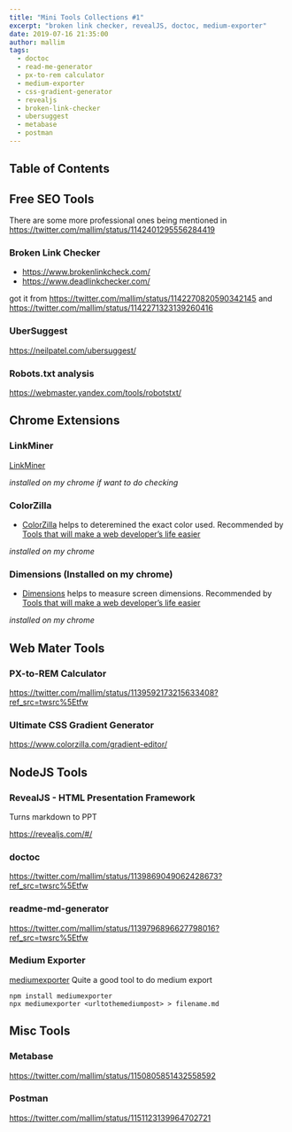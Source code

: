 ```yaml
---
title: "Mini Tools Collections #1"
excerpt: "broken link checker, revealJS, doctoc, medium-exporter"
date: 2019-07-16 21:35:00
author: mallim
tags:
  - doctoc
  - read-me-generator
  - px-to-rem calculator
  - medium-exporter
  - css-gradient-generator
  - revealjs
  - broken-link-checker
  - ubersuggest
  - metabase
  - postman
---
```


## Table of Contents

## Free SEO Tools

There are some more professional ones being mentioned in https://twitter.com/mallim/status/1142401295556284419

### Broken Link Checker

- https://www.brokenlinkcheck.com/
- https://www.deadlinkchecker.com/

got it from https://twitter.com/mallim/status/1142270820590342145
and https://twitter.com/mallim/status/1142271323139260416

### UberSuggest

https://neilpatel.com/ubersuggest/

### Robots.txt analysis

https://webmaster.yandex.com/tools/robotstxt/

## Chrome Extensions

### LinkMiner

[LinkMiner](https://chrome.google.com/webstore/detail/linkminer/ogdhdnpiclkaeicicamopfohidjokoom?hl=en)

_installed on my chrome if want to do checking_

### ColorZilla

- [ColorZilla](https://chrome.google.com/webstore/detail/colorzilla/bhlhnicpbhignbdhedgjhgdocnmhomnp) helps to deteremined the exact color used. Recommended by [Tools that will make a web developer’s life easier](https://codeburst.io/tools-that-will-make-a-web-developers-life-easier-fadf87bbdacb)

_installed on my chrome_

### Dimensions (Installed on my chrome)

- [Dimensions](https://chrome.google.com/webstore/detail/dimensions/baocaagndhipibgklemoalmkljaimfdj) helps to measure screen dimensions. Recommended by [Tools that will make a web developer’s life easier](https://codeburst.io/tools-that-will-make-a-web-developers-life-easier-fadf87bbdacb)

_installed on my chrome_

## Web Mater Tools

### PX-to-REM Calculator

https://twitter.com/mallim/status/1139592173215633408?ref_src=twsrc%5Etfw

### Ultimate CSS Gradient Generator

https://www.colorzilla.com/gradient-editor/

## NodeJS Tools

### RevealJS - HTML Presentation Framework

Turns markdown to PPT

https://revealjs.com/#/

### doctoc

https://twitter.com/mallim/status/1139869049062428673?ref_src=twsrc%5Etfw

### readme-md-generator

https://twitter.com/mallim/status/1139796896627798016?ref_src=twsrc%5Etfw

### Medium Exporter

[mediumexporter](https://github.com/xdamman/mediumexporter) Quite a good tool to do medium export

```
npm install mediumexporter
npx mediumexporter <urltothemediumpost> > filename.md
```

## Misc Tools

### Metabase

https://twitter.com/mallim/status/1150805851432558592

### Postman

https://twitter.com/mallim/status/1151123139964702721

